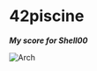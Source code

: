 # 42piscine
___My score for Shell00___

[<img align="left" alt="Arch" src="https://github.com/0xySan/42-Projects/blob/main/other/60SUCESS.gif" />](https://archlinux.org/)
